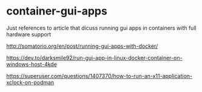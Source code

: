 # container-gui-apps
Just references to article that dicuss running gui apps in containers with full hardware support


http://somatorio.org/en/post/running-gui-apps-with-docker/

https://dev.to/darksmile92/run-gui-app-in-linux-docker-container-on-windows-host-4kde

https://superuser.com/questions/1407370/how-to-run-an-x11-application-xclock-on-podman

